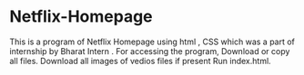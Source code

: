 # Netflix-Homepage
This is a program of Netflix Homepage using html , CSS which was a part of internship by Bharat Intern . For accessing the program, Download or copy all files. Download all images of vedios files if present Run index.html.
